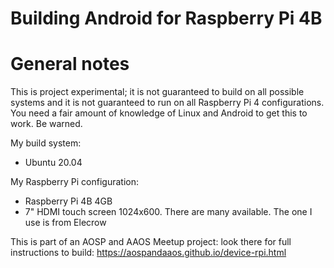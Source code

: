 # Building Android for Raspberry Pi 4B

# General notes
This is project experimental; it is not guaranteed to build on all possible
systems and it is not guaranteed to run on all Raspberry Pi 4 configurations.
You need a fair amount of knowledge of Linux and Android to get this to work.
Be warned.

My build system:
 - Ubuntu 20.04

My Raspberry Pi configuration:
 - Raspberry Pi 4B 4GB
 - 7" HDMI touch screen 1024x600. There are many available. The one I use
   is from Elecrow

This is part of an AOSP and AAOS Meetup project: look there for full instructions
to build: <https://aospandaaos.github.io/device-rpi.html>



